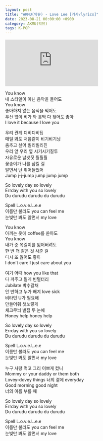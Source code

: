 ```yaml
---
layout: post
title: "AKMU(악뮤) - Love Lee [가사/lyrics]"
date: 2023-08-21 00:00:00 +0900
category: AKMU(악뮤)
tags: K-POP
---
```


<div class="youtube-iframe-container iframe-16-to-9">
    <iframe src="https://www.youtube.com/embed/EIz09kLzN9k" title="AKMU(악뮤) - Love Lee" frameborder="0" allow="accelerometer; autoplay; clipboard-write; encrypted-media; gyroscope; picture-in-picture; web-share" allowfullscreen></iframe>
</div>

You know  
내 스타일이 아닌 음악을 들어도  
You know  
좋아하지 않는 음식을 먹어도  
우산 없이 비가 와 홀딱 다 젖어도 좋아  
I love it because I love you

우리 관계 디비디비딥  
매일 봐도 처음같이 비기비기닝  
춤추고 싶어 빌리빌리진  
우리 앞 우리 옆 시기시기질투  
자유로운 날갯짓 훨훨훨  
꽃송이가 나를 삼킬 걸  
알면서 난 뛰어들었어   
Jump j-j-jump jump jump jump

So lovely day so lovely  
Errday with you so lovely  
Du durudu durudu du durudu

Spell L.o.v.e.L.e.e  
이름만 불러도 you can feel me  
눈빛만 봐도 알면서 my love

You know  
아끼는 옷에 coffee를 쏟아도  
You know  
내가 준 목걸이를 잃어버려도  
한 번 더 같은 것 사준 걸   
다시 또 잃어도 좋아  
I don't care I just care about you

여기 어때 how you like that  
다 퍼주고 될게 빈털터리  
Jubilate 박수갈채  
안 반하고 누가 배겨 love sick  
비타민 U가 필요해  
만들어줘 샛노랗게  
체크무늬 벌집 두 눈에  
Honey help honey help

So lovely day so lovely  
Errday with you so lovely  
Du durudu durudu du durudu

Spell L.o.v.e.L.e.e  
이름만 불러도 you can feel me  
눈빛만 봐도 알면서 my love

누구 사랑 먹고 그리 이쁘게 컸니  
Mommy or your daddy or them both  
Lovey-dovey things 너의 곁에 everyday  
Good morning good night  
너의 이름 부를 때

So lovely day so lovely  
Errday with you so lovely  
Du durudu durudu du durudu

Spell L.o.v.e.L.e.e  
이름만 불러도 you can feel me  
눈빛만 봐도 알면서 my love